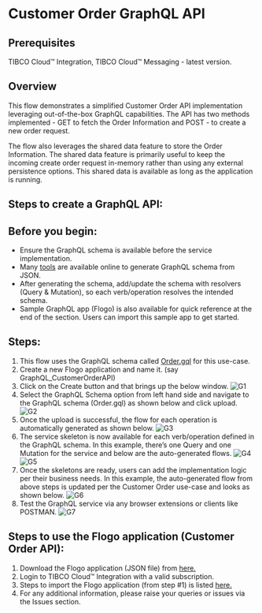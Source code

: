 # Customer Order GraphQL API

## Prerequisites
TIBCO Cloud™ Integration, TIBCO Cloud™ Messaging - latest version. 

## Overview
This flow demonstrates a simplified Customer Order API implementation leveraging out-of-the-box GraphQL capabilities. The API has two methods implemented - GET to fetch the Order Information and POST - to create a new order request.

The flow also leverages the shared data feature to store the Order Information. The shared data feature is primarily useful to keep the incoming create order request in-memory rather than using any external persistence options. This shared data is available as long as the application is running.

## Steps to create a GraphQL API:

## Before you begin: 
- Ensure the GraphQL schema is available before the service implementation.  
- Many [tools](https://walmartlabs.github.io/json-to-simple-graphql-schema/) are available online to generate GraphQL schema from JSON.
- After generating the schema, add/update the schema with resolvers (Query & Mutation), so each verb/operation resolves the intended schema. 
- Sample GraphQL app (Flogo) is also available for quick reference at the end of the section. Users can import this sample app to get started. 

## Steps: 

1. This flow uses the GraphQL schema called [Order.gql](https://github.com/TIBCOSoftware/tci-flogo/blob/master/samples/app-dev/GraphQL/Customer-OrderAPI/Order.gql) for this use-case.
2. Create a new Flogo application and name it. (say GraphQL_CustomerOrderAPI)
3. Click on the Create button and that brings up the below window.
![G1](https://user-images.githubusercontent.com/17696107/114091332-2ec4ba00-98d6-11eb-8bb0-64953d2abde8.png)
4. Select the GraphQL Schema option from left hand side and navigate to the GraphQL schema (Order.gql) as shown below and click upload.
![G2](https://user-images.githubusercontent.com/17696107/114091463-5ca9fe80-98d6-11eb-8f6c-569bdbd6a6fe.png)
5. Once the upload is successful, the flow for each operation is automatically generated as shown below. 
![G3](https://user-images.githubusercontent.com/17696107/114091546-751a1900-98d6-11eb-837f-043dd5067ba1.png)
6. The service skeleton is now available for each verb/operation defined in the GraphQL schema. In this example, there’s one Query and one Mutation for the service and below are the auto-generated flows. 
![G4](https://user-images.githubusercontent.com/17696107/114091687-9844c880-98d6-11eb-8460-067a7806b1c2.png)
![G5](https://user-images.githubusercontent.com/17696107/114091711-9e3aa980-98d6-11eb-81f8-cb43314d7221.png)
7. Once the skeletons are ready, users can add the implementation logic per their business needs. In this example, the auto-generated flow from above steps is updated per the Customer Order use-case and looks as shown below. 
![G6](https://user-images.githubusercontent.com/17696107/114091754-b0b4e300-98d6-11eb-8389-7d88e7b08d9d.png)
8. Test the GraphQL service via any browser extensions or clients like POSTMAN.
![G7](https://user-images.githubusercontent.com/17696107/114091798-be6a6880-98d6-11eb-8ff9-2c7b0d2c6128.png)

## Steps to use the Flogo application (Customer Order API): 
1. Download the Flogo application (JSON file) from [here.](https://github.com/TIBCOSoftware/tci-flogo/blob/master/samples/app-dev/GraphQL/Customer-OrderAPI/MP_GraphQL_CustomerOrderAPI.json) 
2. Login to TIBCO Cloud™ Integration with a valid subscription.
3. Steps to import the Flogo application (from step #1) is listed [here.](https://github.com/TIBCOSoftware/tci-flogo/blob/master/samples/app-dev/readme.md)
4. For any additional information, please raise your queries or issues via the Issues section.
